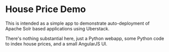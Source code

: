 House Price Demo
================
This is intended as a simple app to demonstrate auto-deployment of
Apache Solr based applications using Uberstack.

There's nothing substantial here, just a Python webapp, some 
Python code to index house prices, and a small AngularJS UI.

